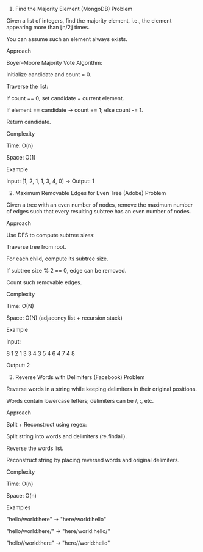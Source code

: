 1. Find the Majority Element (MongoDB)
Problem

Given a list of integers, find the majority element, i.e., the element appearing more than ⌊n/2⌋ times.

You can assume such an element always exists.

Approach

Boyer–Moore Majority Vote Algorithm:

Initialize candidate and count = 0.

Traverse the list:

If count == 0, set candidate = current element.

If element == candidate → count += 1; else count -= 1.

Return candidate.

Complexity

Time: O(n)

Space: O(1)

Example

Input: [1, 2, 1, 1, 3, 4, 0] → Output: 1

2. Maximum Removable Edges for Even Tree (Adobe)
Problem

Given a tree with an even number of nodes, remove the maximum number of edges such that every resulting subtree has an even number of nodes.

Approach

Use DFS to compute subtree sizes:

Traverse tree from root.

For each child, compute its subtree size.

If subtree size % 2 == 0, edge can be removed.

Count such removable edges.

Complexity

Time: O(N)

Space: O(N) (adjacency list + recursion stack)

Example

Input:

8
1 2
1 3
3 4
3 5
4 6
4 7
4 8


Output: 2

3. Reverse Words with Delimiters (Facebook)
Problem

Reverse words in a string while keeping delimiters in their original positions.

Words contain lowercase letters; delimiters can be /, :, etc.

Approach

Split + Reconstruct using regex:

Split string into words and delimiters (re.findall).

Reverse the words list.

Reconstruct string by placing reversed words and original delimiters.

Complexity

Time: O(n)

Space: O(n)

Examples

"hello/world:here" → "here/world:hello"

"hello/world:here/" → "here/world:hello/"

"hello//world:here" → "here//world:hello"